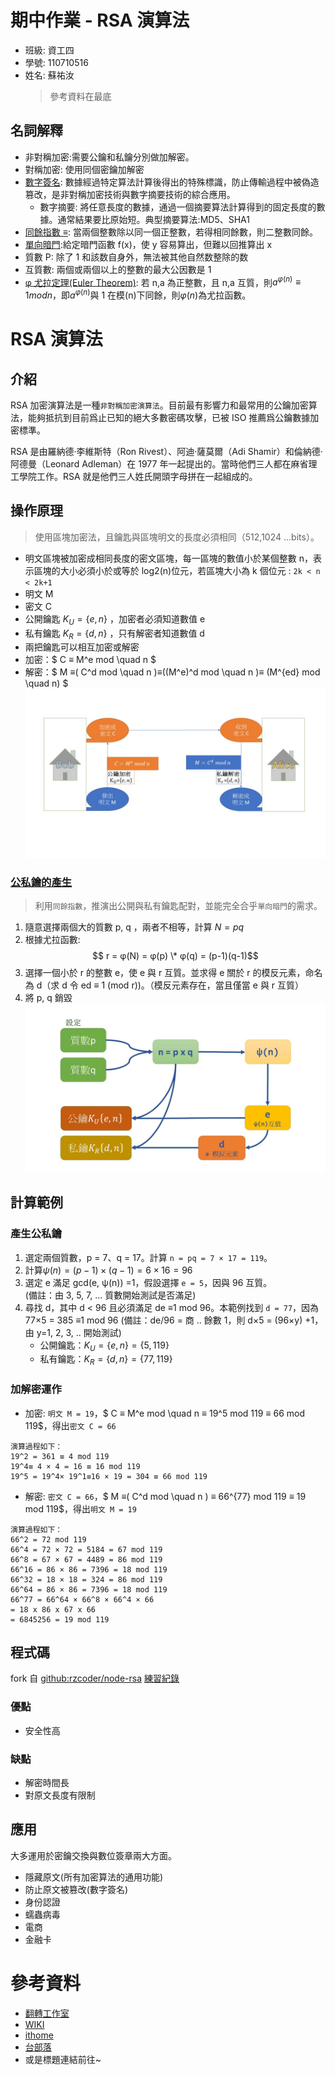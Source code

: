 # 期中作業 - RSA 演算法

- 班級: 資工四
- 學號: 110710516
- 姓名: 蘇祐汝
  > 參考資料在最底

## 名詞解釋

- 非對稱加密:需要公鑰和私鑰分別做加解密。
- 對稱加密: 使用同個密鑰加解密
- [數字簽名](): 數據經過特定算法計算後得出的特殊標識，防止傳輸過程中被偽造篡改，是非對稱加密技術與數字摘要技術的綜合應用。
  - 數字摘要: 將任意長度的數據，通過一個摘要算法計算得到的固定長度的數據。通常結果要比原始短。典型摘要算法:MD5、SHA1
- [同餘指數 ≡](https://zh.wikipedia.org/wiki/%E5%90%8C%E9%A4%98):
  當兩個整數除以同一個正整數，若得相同餘數，則二整數同餘。
- [單向暗門](https://ithelp.ithome.com.tw/m/articles/10225764):給定暗門函數 f(x)，使 y
  容易算出，但難以回推算出 x
- 質數 P: 除了 1 和該数自身外，無法被其他自然数整除的数
- 互質數: 兩個或兩個以上的整數的最大公因數是 1
- [φ 尤拉定理(Euler Theorem)](https://ithelp.ithome.com.tw/articles/10250721): 若 n,a
  為正整數，且 n,a 互質，則$a^{φ(n)}≡ 1 mod n$，即$a^{φ(n)}$與 1 在模(n)下同餘，則$φ(n)$為尤拉函數。

# RSA 演算法

## 介紹

RSA 加密演算法是一種`非對稱加密演算法`。目前最有影響力和最常用的公鑰加密算法，能夠抵抗到目前爲止已知的絕大多數密碼攻擊，已被 ISO
推薦爲公鑰數據加密標準。

RSA 是由羅納德·李維斯特（Ron Rivest）、阿迪·薩莫爾（Adi Shamir）和倫納德·阿德曼（Leonard Adleman）在 1977
年一起提出的。當時他們三人都在麻省理工學院工作。RSA 就是他們三人姓氏開頭字母拼在一起組成的。

## 操作原理

> 使用區塊加密法，且鑰匙與區塊明文的長度必須相同（512,1024 ...bits）。

- 明文區塊被加密成相同長度的密文區塊，每一區塊的數值小於某個整數 n，表示區塊的大小必須小於或等於 log2(n)位元，若區塊大小為 k 個位元 :
  `2k < n < 2k+1`
- 明文 M
- 密文 C
- 公開鑰匙 $K_U = \lbrace e, n \rbrace$ ，加密者必須知道數值 e
- 私有鑰匙 $K_R = \lbrace d, n \rbrace$ ，只有解密者知道數值 d
- 兩把鑰匙可以相互加密或解密
- 加密：$ C ≡ M^e mod \quad n $
- 解密：$ M ≡( C^d mod \quad n )≡((M^e)^d mod \quad n )≡ (M^{ed} mod \quad n) $
  ![](./encry.jpg)

### [公私鑰的產生](https://ithelp.ithome.com.tw/articles/10250721)

> 利用`同餘指數`，推演出公開與私有鑰匙配對，並能完全合乎`單向暗門`的需求。

1. 隨意選擇兩個大的質數 p, q ，兩者不相等，計算 $N=pq$
2. 根據尤拉函數:$$ r = φ(N) = φ(p) \* φ(q) = (p-1)(q-1)$$
3. 選擇一個小於 r 的整數 e，使 e 與 r 互質。並求得 e 關於 r 的模反元素，命名為 d（求 d 令 ed ≡ 1 (mod
   r))。（模反元素存在，當且僅當 e 與 r 互質）
4. 將 p, q 銷毀 ![keys.jpg](./keys.jpg)

## 計算範例

### 產生公私鑰

1. 選定兩個質數，p = 7、q = 17。計算 `n = pq = 7 × 17 = 119`。
2. 計算$ψ(n) = (p-1) × (q-1) = 6 × 16 = 96$
3. 選定 e 滿足 gcd(e, ψ(n)) =1，假設選擇 `e = 5`，因與 96 互質。\
   (備註：由 3, 5, 7, … 質數開始測試是否滿足)
4. 尋找 d，其中 d < 96 且必須滿足 de ≡1 mod 96。本範例找到 `d = 77`，因為 77×5 = 385 ≡1 mod 96
   (備註：de/96 = 商 .. 餘數 1，則 d×5 = (96×y) +1，由 y=1, 2, 3, .. 開始測試)
   - 公開鑰匙：$K_U = \lbrace e, n \rbrace = \lbrace 5, 119 \rbrace$
   - 私有鑰匙：$K_R = \lbrace d, n \rbrace = \lbrace 77, 119 \rbrace$

### 加解密運作

- 加密: `明文 M = 19`，$ C ≡ M^e mod \quad n ≡ 19^5 mod 119 ≡ 66 mod
  119$，得出`密文 C = 66`

```
演算過程如下：
19^2 = 361 ≡ 4 mod 119
19^4≡ 4 × 4 = 16 ≡ 16 mod 119
19^5 = 19^4× 19^1≡16 × 19 = 304 ≡ 66 mod 119
```

- 解密: `密文 C = 66`，$ M ≡( C^d mod \quad n ) ≡ 66^{77} mod 119 ≡ 19 mod
  119$，得出`明文 M = 19`

```
演算過程如下：
66^2 = 72 mod 119
66^4 = 72 × 72 = 5184 = 67 mod 119
66^8 = 67 × 67 = 4489 = 86 mod 119
66^16 = 86 × 86 = 7396 = 18 mod 119
66^32 = 18 × 18 = 324 = 86 mod 119
66^64 = 86 × 86 = 7396 = 18 mod 119
66^77 = 66^64 × 66^8 × 66^4 × 66
= 18 x 86 x 67 x 66
= 6845256 = 19 mod 119
```

## 程式碼

fork 自 [github:rzcoder/node-rsa](https://github.com/rzcoder/node-rsa)
[練習紀錄](https://github.com/ukarara/sa110a/tree/master/Mid/RSATest.md)

### 優點

- 安全性高

### 缺點

- 解密時間長
- 對原文長度有限制

## 應用

大多運用於密鑰交換與數位簽章兩大方面。

- 隱藏原文(所有加密算法的通用功能)
- 防止原文被篡改(數字簽名)
- 身份認證
- 蠕蟲病毒
- 電商
- 金融卡

# 參考資料

- [翻轉工作室](http://www.tsnien.idv.tw/Security_WebBook/chap3/3-4%20RSA%20%E6%BC%94%E7%AE%97%E6%B3%95.html)
- [WIKI](https://zh.wikipedia.org/wiki/RSA%E5%8A%A0%E5%AF%86%E6%BC%94%E7%AE%97%E6%B3%95)
- [ithome](https://ithelp.ithome.com.tw/articles/10250721)
- [台部落](https://www.twblogs.net/a/5b8da02a2b717718833f7887)
- 或是標題連結前往~